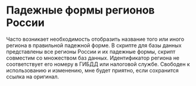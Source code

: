 ﻿# Падежные формы регионов России

Часто возникает необходимость отобразить название того или иного региона в правильной падежной форме.
В скрипте для базы данных представлены все регионы России и их падежные формы, скрипт совместим со множеством баз данных.
Идентификатор региона не соответствует его номеру в ГИБДД или налоговой службе.
Свободен к использованию и изменению, мне будет приятно, если сохранится ссылка на оригинал.